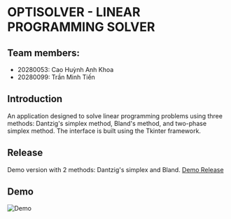 # OPTISOLVER - LINEAR PROGRAMMING SOLVER
## Team members:

+ 20280053: Cao Huỳnh Anh Khoa
+ 20280099: Trần Minh Tiến 

## Introduction

An application designed to solve linear programming problems using three methods: Dantzig's simplex method, Bland's method, and two-phase simplex method. The interface is built using the Tkinter framework.

## Release
Demo version with 2 methods: Dantzig's simplex and Bland.
[Demo Release](https://github.com/tientran0826/OptiSolver/archive/refs/tags/v1.0.0.zip)

## Demo
![Demo](https://raw.githubusercontent.com/tientran0826/OptiSolver/main/images/demo.png)
